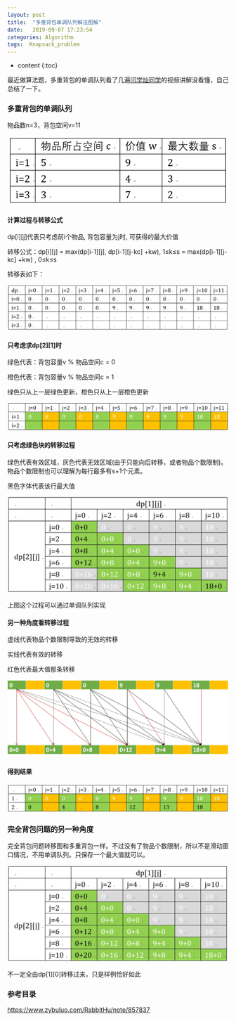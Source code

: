 ```yaml
---
layout: post
title:  "多重背包单调队列解法图解"
date:   2019-09-07 17:23:54
categories: Algorithm
tags:  Knapsack_problem
---
```


* content
{:toc}

最近做算法题，多重背包的单调队列看了几遍[闫学灿同学](https://space.bilibili.com/7836741)的视频讲解没看懂，自己总结了一下。



### 多重背包的单调队列

物品数n=3，背包空间v=11

![](https://raw.githubusercontent.com/GinSoda/Storage_Public/master/2019-09-07-1.jpg)

#### 计算过程与转移公式

dp\[i\]\[j\]代表只考虑前i个物品, 背包容量为j时, 可获得的最大价值

转移公式：dp\[i\]\[j\] = max(dp\[i-1\]\[j\], dp\[i-1\]\[j-kc\] +kw), 1≤k≤s = max(dp\[i-1\]\[j-kc\] +kw) , 0≤k≤s

转移表如下：

![](https://raw.githubusercontent.com/GinSoda/Storage_Public/master/2019-09-07-2.jpg)

#### 只考虑求dp[2][1]时
									
绿色代表：背包容量v % 物品空间c = 0

橙色代表：背包容量v % 物品空间c = 1

绿色只从上一层绿色更新，橙色只从上一层橙色更新

![](https://raw.githubusercontent.com/GinSoda/Storage_Public/master/2019-09-07-3.jpg)

#### 只考虑绿色块的转移过程

绿色代表有效区域，灰色代表无效区域(由于只能向后转移，或者物品个数限制)。物品个数限制也可以理解为每行最多有s+1个元素。

黑色字体代表该行最大值

![](https://raw.githubusercontent.com/GinSoda/Storage_Public/master/2019-09-07-4.jpg)

上图这个过程可以通过单调队列实现

#### 另一种角度看转移过程

虚线代表物品个数限制导致的无效的转移

实线代表有效的转移

红色代表最大值那条转移

![](https://raw.githubusercontent.com/GinSoda/Storage_Public/master/2019-09-07-5.jpg)

#### 得到结果

![](https://raw.githubusercontent.com/GinSoda/Storage_Public/master/2019-09-07-6.jpg)

### 完全背包问题的另一种角度

完全背包问题转移图和多重背包一样。不过没有了物品个数限制，所以不是滑动窗口情况，不用单调队列。只保存一个最大值就可以。

![](https://raw.githubusercontent.com/GinSoda/Storage_Public/master/2019-09-07-7.jpg)

不一定全由dp\[1\]\[0\]转移过来，只是样例恰好如此

### 参考目录

https://www.zybuluo.com/RabbitHu/note/857837